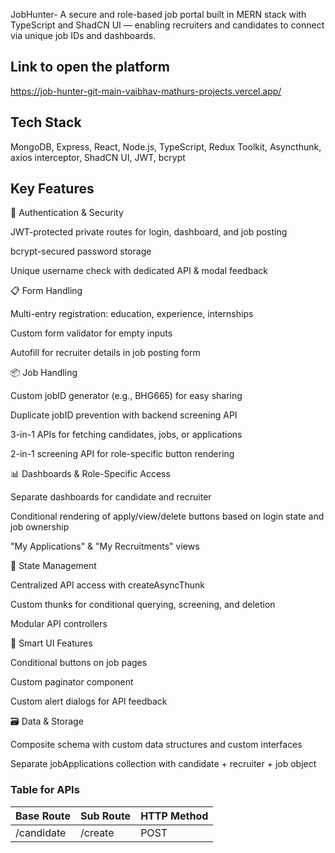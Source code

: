 JobHunter- A secure and role-based job portal built in MERN stack with TypeScript and ShadCN UI — enabling recruiters and candidates to connect via unique job IDs and dashboards.

## Link to open the platform

https://job-hunter-git-main-vaibhav-mathurs-projects.vercel.app/

## Tech Stack
MongoDB, Express, React, Node.js, TypeScript, Redux Toolkit, Asyncthunk, axios interceptor, ShadCN UI, JWT, bcrypt

## Key Features
🔐 Authentication & Security

JWT-protected private routes for login, dashboard, and job posting

bcrypt-secured password storage

Unique username check with dedicated API & modal feedback

📋 Form Handling

Multi-entry registration: education, experience, internships

Custom form validator for empty inputs

Autofill for recruiter details in job posting form

📦 Job Handling

Custom jobID generator (e.g., BHG665) for easy sharing

Duplicate jobID prevention with backend screening API

3-in-1 APIs for fetching candidates, jobs, or applications

2-in-1 screening API for role-specific button rendering

📊 Dashboards & Role-Specific Access

Separate dashboards for candidate and recruiter

Conditional rendering of apply/view/delete buttons based on login state and job ownership

"My Applications" & "My Recruitments" views

🔄 State Management

Centralized API access with createAsyncThunk

Custom thunks for conditional querying, screening, and deletion

Modular API controllers

🧠 Smart UI Features

Conditional buttons on job pages

Custom paginator component

Custom alert dialogs for API feedback

🗃️ Data & Storage

Composite schema with custom data structures and custom interfaces

Separate jobApplications collection with candidate + recruiter + job object

### Table for APIs

| Base Route | Sub Route | HTTP Method
|------------|-----------|------------|
|/candidate  |/create    |    POST    |




